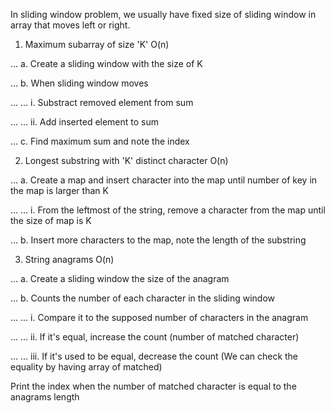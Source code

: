 In sliding window problem, we usually have fixed size of sliding window in array that moves left or right.

1. Maximum subarray of size 'K' O(n)

... a. Create a sliding window with the size of K

... b. When sliding window moves

... ... i. Substract removed element from sum

... ... ii. Add inserted element to sum

... c. Find maximum sum and note the index


2. Longest substring with 'K' distinct character O(n)

... a. Create a map and insert character into the map until number of key in the map is larger than K

... ... i. From the leftmost of the string, remove a character from the map until the size of map is K

... b. Insert more characters to the map, note the length of the substring



3. String anagrams O(n)

... a. Create a sliding window the size of the anagram

... b. Counts the number of each character in the sliding window

... ... i. Compare it to the supposed number of characters in the anagram

... ... ii. If it's equal, increase the count (number of matched character)

... ... iii. If it's used to be equal, decrease the count (We can check the equality by having array of matched)



Print the index when the number of matched character is equal to the anagrams length